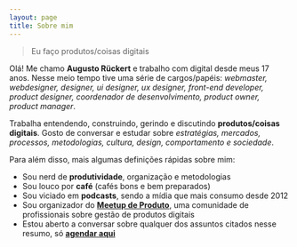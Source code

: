 ```yaml
---
layout: page
title: Sobre mim
---
```


> Eu faço produtos/coisas digitais

Olá! Me chamo **Augusto Rückert** e trabalho com digital desde meus 17 anos. Nesse meio tempo tive uma série de cargos/papéis: _webmaster, webdesigner, designer, ui designer, ux designer, front-end developer, product designer, coordenador de desenvolvimento, product owner, product manager_.

Trabalha entendendo, construindo, gerindo e discutindo **produtos/coisas digitais**. Gosto de conversar e estudar sobre _estratégias, mercados, processos, metodologias, cultura, design, comportamento e sociedade_.

Para além disso, mais algumas definições rápidas sobre mim:

- Sou nerd de **produtividade**, organização e metodologias
- Sou louco por **café** (cafés bons e bem preparados)
- Sou viciado em **podcasts**, sendo a mídia que mais consumo desde 2012
- Sou organizador do [**Meetup de Produto**](https://www.meetup.com/pt-BR/meetupdeproduto/), uma comunidade de profissionais sobre gestão de produtos digitais
- Estou aberto a conversar sobre qualquer dos assuntos citados nesse resumo, só [**agendar aqui**](https://calendly.com/augustoruckert/conversar)
